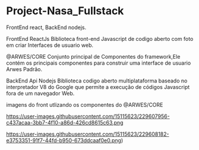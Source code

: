 # Project-Nasa_Fullstack

FrontEnd react, BackEnd nodejs.

FrontEnd
  ReactJs
    Biblioteca front-end Javascript de codigo aberto com foto em criar Interfaces de usuario web.
    
  @ARWES/CORE
    Conjunto principal de Componentes do framework,Ele contém os principais componentes para construir uma interface de usuario Arwes Padrão.
    
BackEnd Api
  Nodejs
  Biblioteca codigo aberto multiplataforma baseado no interpretador V8 do Google que permite a execução de códigos Javascript fora de um navegador Web.


imagens do front utlizando os componentes do @ARWES/CORE

https://user-images.githubusercontent.com/15115623/229607956-c437acaa-3bb7-4f10-a86d-426cd8615c63.png

https://user-images.githubusercontent.com/15115623/229608182-e3753351-91f7-44fd-b950-673ddcaaf0e0.png)
